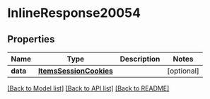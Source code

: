 # InlineResponse20054

## Properties
Name | Type | Description | Notes
------------ | ------------- | ------------- | -------------
**data** | [**ItemsSessionCookies**](ItemsSessionCookies.md) |  | [optional] 

[[Back to Model list]](../README.md#documentation-for-models) [[Back to API list]](../README.md#documentation-for-api-endpoints) [[Back to README]](../README.md)

